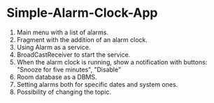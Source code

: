 # Simple-Alarm-Clock-App

1. Main menu with a list of alarms.
2. Fragment with the addition of an alarm clock.
3. Using Alarm as a service.
4. BroadCastReceiver to start the service.
5. When the alarm clock is running, show a notification with buttons:
"Snooze for five minutes", "Disable"
6. Room database as a DBMS.
7. Setting alarms both for specific dates and system ones.
8. Possibility of changing the topic.
